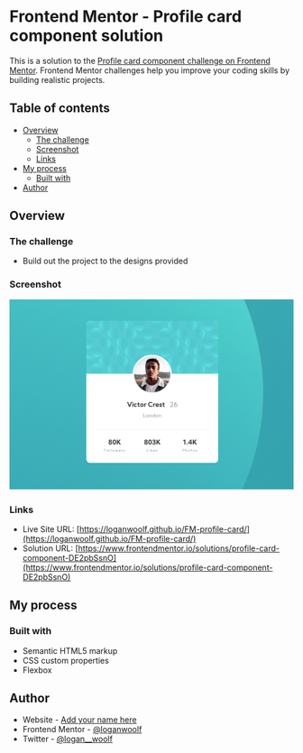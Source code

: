 # Frontend Mentor - Profile card component solution

This is a solution to the [Profile card component challenge on Frontend Mentor](https://www.frontendmentor.io/challenges/profile-card-component-cfArpWshJ). Frontend Mentor challenges help you improve your coding skills by building realistic projects. 

## Table of contents

- [Overview](#overview)
  - [The challenge](#the-challenge)
  - [Screenshot](#screenshot)
  - [Links](#links)
- [My process](#my-process)
  - [Built with](#built-with)
- [Author](#author)

## Overview

### The challenge

- Build out the project to the designs provided

### Screenshot

![](./screenshots/profile-card.png)

### Links

- Live Site URL: [https://loganwoolf.github.io/FM-profile-card/](https://loganwoolf.github.io/FM-profile-card/)
- Solution URL: [https://www.frontendmentor.io/solutions/profile-card-component-DE2pbSsnO](https://www.frontendmentor.io/solutions/profile-card-component-DE2pbSsnO)

## My process

### Built with

- Semantic HTML5 markup
- CSS custom properties
- Flexbox

## Author

- Website - [Add your name here](https://loganwoolf.github.io/)
- Frontend Mentor - [@loganwoolf](https://www.frontendmentor.io/profile/loganwoolf)
- Twitter - [@logan__woolf](https://www.twitter.com/logan__woolf)